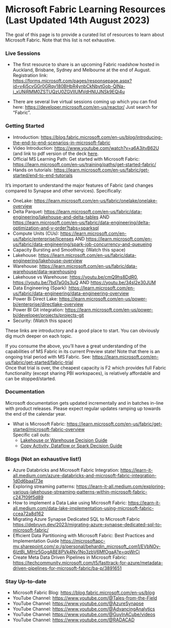 
# Microsoft Fabric Learning Resources (Last Updated 14th August 2023)

The goal of this page is to provide a curated list of resources to learn about Microsoft Fabric. Note that this list is not exhaustive. </br>


### Live Sessions
* The first resource to share is an upcoming Fabric roadshow hosted in Auckland, Brisbane, Sydney and Melbourne at the end of August.
Registration link: https://forms.microsoft.com/pages/responsepage.aspx?id=v4j5cvGGr0GRqy180BHbR4ynbCkNbytGob-QlNa-j_xUNjRMM0ZSTUQzU0ZGVllUMVdHNUJNSk9EQi4u

* There are several live virtual sessions coming up which you can find here: https://developer.microsoft.com/en-us/reactor/
Just search for “Fabric”.
 
### Getting Started
* Introduction: https://blog.fabric.microsoft.com/en-us/blog/introducing-the-end-to-end-scenarios-in-microsoft-fabric
* Video Introduction: https://www.youtube.com/watch?v=a6A3jtvB62U (and link to pdf version of the deck [here](https://publicstoragejs.blob.core.windows.net/presentations/Microsoft%20Fabric%20-%20James%20Serra%20-%20Public.pdf).
* Official MS Learning Path: Get started with Microsoft Fabric: https://learn.microsoft.com/en-us/training/paths/get-started-fabric/
* Hands on tutorials: https://learn.microsoft.com/en-us/fabric/get-started/end-to-end-tutorials
 

It’s important to understand the major features of Fabric (and changes compared to Synapse and other services). Specifically:
* OneLake: https://learn.microsoft.com/en-us/fabric/onelake/onelake-overview
* Delta Parquet: https://learn.microsoft.com/en-us/fabric/data-engineering/lakehouse-and-delta-tables AND  https://learn.microsoft.com/en-us/fabric/data-engineering/delta-optimization-and-v-order?tabs=sparksql
* Compute Units (CUs): https://learn.microsoft.com/en-us/fabric/enterprise/licenses AND https://learn.microsoft.com/en-us/fabric/data-engineering/spark-job-concurrency-and-queueing
* Capacity Bursting and Smoothing: (Watch this space)
* Lakehouse: https://learn.microsoft.com/en-us/fabric/data-engineering/lakehouse-overview
* Warehouse: https://learn.microsoft.com/en-us/fabric/data-warehouse/data-warehousing
* Lakehouse vs Warehouse: https://youtu.be/cmQ9hs8DdR0, https://youtu.be/7bd7aG0s3uQ AND https://youtu.be/34sI2e30JUM
* Data Engineering (Spark): https://learn.microsoft.com/en-us/fabric/data-engineering/data-engineering-overview
* Power Bi Direct Lake: https://learn.microsoft.com/en-us/power-bi/enterprise/directlake-overview
* Power BI Git integration: https://learn.microsoft.com/en-us/power-bi/developer/projects/projects-git
* Security: (Watch this space)
 
These links are introductory and a good place to start. You can obviously dig much deeper on each topic. 
 
If you consume the above, you’ll have a great understanding of the capabilities of MS Fabric in its current Preview state!
Note that there is an ongoing trial period with MS Fabric. See: https://learn.microsoft.com/en-us/fabric/get-started/fabric-trial </br>
Once that trial is over, the cheapest capacity is F2 which provides full Fabric functionality (except sharing PBI workspaces), is relatively affordable and can be stopped/started. 
 
### Documentation
Microsoft documentation gets updated incrementally and in batches in-line with product releases. Please expect regular updates ramping up towards the end of the calendar year.

- What is Microsoft Fabric: https://learn.microsoft.com/en-us/fabric/get-started/microsoft-fabric-overview </br>
Specific call outs:
  - [Lakehouse or Warehouse Decision Guide](https://learn.microsoft.com/en-us/fabric/get-started/decision-guide-warehouse-lakehouse)
  - [Copy Activity, Dataflow or Spark Decision Guide](https://learn.microsoft.com/en-us/fabric/get-started/decision-guide-pipeline-dataflow-spark)
  
 
### Blogs (Not an exhaustive list!)
<!-- Want to highlight FTA blogs and *good* MVP blogs-->
* Azure Databricks and Microsoft Fabric Integration: https://learn-it-all.medium.com/azure-databricks-and-microsoft-fabric-integration-1d0d6baa173e
* Exploring streaming patterns: https://learn-it-all.medium.com/exploring-various-lakehouse-streaming-patterns-within-microsoft-fabric-c247f09f5d89
* How to implement a Data Lake using Microsoft Fabric: https://learn-it-all.medium.com/data-lake-implementation-using-microsoft-fabric-ccea72a8d162
* Migrating Azure Synapse Dedicated SQL to Microsoft Fabric https://debruyn.dev/2023/migrating-azure-synapse-dedicated-sql-to-microsoft-fabric/
* Efficient Data Partitioning with Microsoft Fabric: Best Practices and Implementation Guide https://microsoftapc-my.sharepoint.com/:p:/g/personal/behardin_microsoft_com1/EVbNOy-6IztBj_MIHz5GogABE8PVk4Nv1No3zbV6MfOgaA?e=qoWrCj
* Create Meta Data Driven Pipelines in Microsoft Fabric: https://techcommunity.microsoft.com/t5/fasttrack-for-azure/metadata-driven-pipelines-for-microsoft-fabric/ba-p/3891651

 
### Stay Up-to-date
- Microsoft Fabric Blog: https://blog.fabric.microsoft.com/en-us/blog
- YouTube Channel: https://www.youtube.com/@Tales-from-the-Field
- YouTube Channel: https://www.youtube.com/@AzureSynapse
- YouTube Channel: https://www.youtube.com/@AdvancingAnalytics
- YouTube Channel: https://www.youtube.com/@GuyInACube/videos
- YouTube Channel: https://www.youtube.com/@RADACAD

